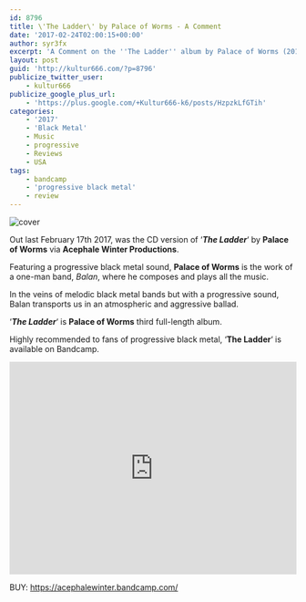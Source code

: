 ```yaml
---
id: 8796
title: \'The Ladder\' by Palace of Worms - A Comment
date: '2017-02-24T02:00:15+00:00'
author: syr3fx
excerpt: 'A Comment on the ''The Ladder'' album by Palace of Worms (2017).'
layout: post
guid: 'http://kultur666.com/?p=8796'
publicize_twitter_user:
    - kultur666
publicize_google_plus_url:
    - 'https://plus.google.com/+Kultur666-k6/posts/HzpzkLfGTih'
categories:
    - '2017'
    - 'Black Metal'
    - Music
    - progressive
    - Reviews
    - USA
tags:
    - bandcamp
    - 'progressive black metal'
    - review
---
```


![cover](http://localhost:8080/wp-content/uploads/2017/02/cover1.jpg)

Out last February 17th 2017, was the CD version of ‘***The Ladder***‘ by **Palace of Worms** via **Acephale Winter Productions**.

Featuring a progressive black metal sound, **Palace of Worms** is the work of a one-man band, *Balan*, where he composes and plays all the music.

In the veins of melodic black metal bands but with a progressive sound, Balan transports us in an atmospheric and aggressive ballad.

‘***The Ladder***‘ is **Palace of Worms** third full-length album.

Highly recommended to fans of progressive black metal, ‘**The Ladder**‘ is available on Bandcamp.

<iframe style="border: 0; width: 100%; height: 373px;" src="https://bandcamp.com/EmbeddedPlayer/album=3106270862/size=large/bgcol=333333/linkcol=e99708/tracklist=false/transparent=true/" seamless></iframe>

BUY: <https://acephalewinter.bandcamp.com/>